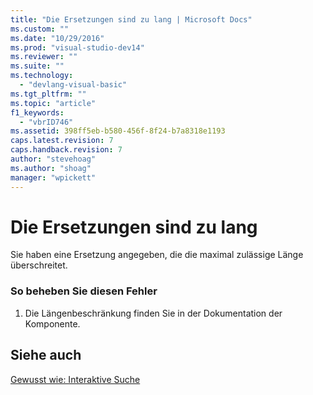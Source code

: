 ```yaml
---
title: "Die Ersetzungen sind zu lang | Microsoft Docs"
ms.custom: ""
ms.date: "10/29/2016"
ms.prod: "visual-studio-dev14"
ms.reviewer: ""
ms.suite: ""
ms.technology: 
  - "devlang-visual-basic"
ms.tgt_pltfrm: ""
ms.topic: "article"
f1_keywords: 
  - "vbrID746"
ms.assetid: 398ff5eb-b580-456f-8f24-b7a8318e1193
caps.latest.revision: 7
caps.handback.revision: 7
author: "stevehoag"
ms.author: "shoag"
manager: "wpickett"
---
```

# Die Ersetzungen sind zu lang
Sie haben eine Ersetzung angegeben, die die maximal zulässige Länge überschreitet.  
  
### So beheben Sie diesen Fehler  
  
1.  Die Längenbeschränkung finden Sie in der Dokumentation der Komponente.  
  
## Siehe auch  
 [Gewusst wie: Interaktive Suche](http://msdn.microsoft.com/de-de/e9fdbfab-bd59-401a-92d3-7ce1652b243c)